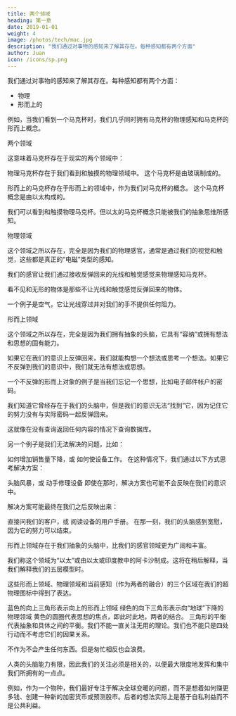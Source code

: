 ```yaml
---
title: 两个领域
heading: 第一章
date: 2019-01-01
weight: 4
image: /photos/tech/mac.jpg
description: "我们通过对事物的感知来了解其存在。每种感知都有两个方面"
author: Juan
icon: /icons/sp.png
---
```



<!-- 2019年1月1日 -->

我们通过对事物的感知来了解其存在。每种感知都有两个方面：

- 物理
- 形而上的

例如，当我们看到一个马克杯时，我们几乎同时拥有马克杯的物理感知和马克杯的形而上概念。

两个领域

这意味着马克杯存在于现实的两个领域中：

物理马克杯存在于我们看到和触摸的物理领域中。
这个马克杯是由玻璃制成的。

形而上的马克杯存在于形而上的领域中，作为我们对马克杯的概念。
这个马克杯概念是由以太构成的。

我们可以看到和触摸物理马克杯。但以太的马克杯概念只能被我们的抽象思维所感知。

物理领域

这个领域之所以存在，完全是因为我们的物理感官，通常是通过我们的视觉和触觉，这些都是真正的“电磁”类型的感知。

我们的感官让我们通过接收反弹回来的光线和触觉感觉来物理感知马克杯。

看不见和无形的物体是那些不让光线和触觉感觉反弹回来的物体。

一个例子是空气，它让光线穿过并对我们的手不提供任何阻力。

形而上领域

这个领域之所以存在，完全是因为我们拥有抽象的头脑，它具有“容纳”或拥有想法和思想的固有能力。

如果它在我们的意识上反弹回来，我们就能构想一个想法或思考一个想法。如果它不反弹到我们的意识中，我们就无法有想法或思想。

一个不反弹的形而上对象的例子是当我们忘记一个思想，比如电子邮件帐户的密码。

我们知道它曾经存在于我们的头脑中，但是我们的意识无法“找到”它，因为记住它的努力没有与实际密码一起反弹回来。

这就像在没有查询返回任何内容的情况下查询数据库。

另一个例子是我们无法解决的问题，比如：

如何增加销售量下降，或
如何使设备工作。
在这种情况下，我们通过以下方式思考解决方案：

头脑风暴，或
动手修理设备
即使在那时，解决方案也可能不会反映在我们的意识中。

解决方案可能最终在我们之后反映出来：

直接问我们的客户，或
阅读设备的用户手册。
在那一刻，我们的头脑感到宽慰，因为它的努力可以结束。

形而上领域存在于我们抽象的头脑中，比我们的感官领域更为广阔和丰富。

我们称这个领域为“以太”或由以太或印度教中的阿卡沙制成。这将在稍后解释，当我们解释我们的五层模型时。

这些形而上领域、物理领域和当前感知（作为两者的融合）的三个区域在我们的超物理图标中得到了表达。

蓝色的向上三角形表示向上的形而上领域
绿色的向下三角形表示向“地球”下降的物理领域
黄色的圆圈代表思想的焦点，即此时此地，两者的结合。
三角形的平衡代表抽象和具体之间的平衡。我们不能一直关注无用的理论。我们也不能只是四处行动而不考虑它们的因果关系。

不作为不会产生任何东西。但是匆忙相反也会浪费。

人类的头脑能力有限，因此我们的关注必须是相关的，以便最大限度地发挥和集中我们所拥有的一点点。

例如，作为一个物种，我们最好专注于解决全球变暖的问题，而不是想着如何赚更多钱、创建一种新的加密货币或预测股市。后者的想法实际上是基于自私利益而不是公共利益。
